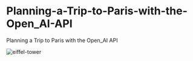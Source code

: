 # Planning-a-Trip-to-Paris-with-the-Open_AI-API
Planning a Trip to Paris with the Open_AI API

![eiffel-tower](https://2.bp.blogspot.com/-dn0TXkXVdoY/VNchaXoubBI/AAAAAAAAE7o/Fi_1MAVlLf0/s1600/20120827-DSC_2409.jpg)
